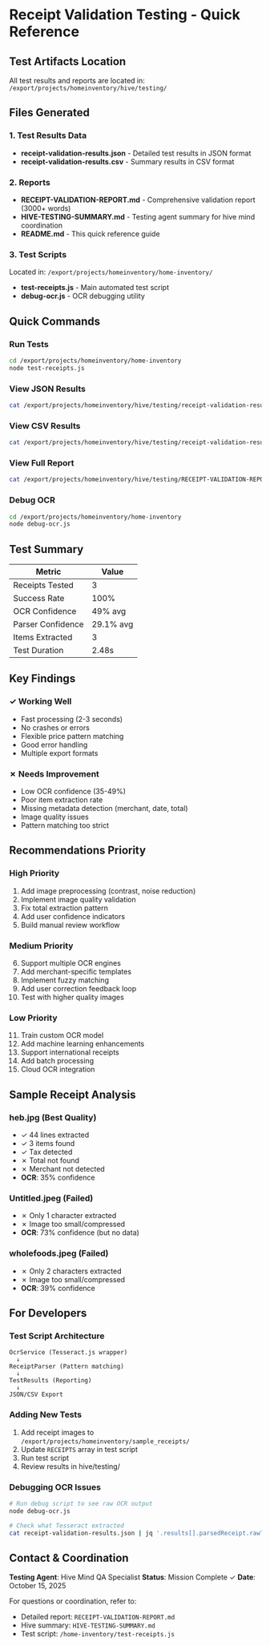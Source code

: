 # Receipt Validation Testing - Quick Reference

## Test Artifacts Location

All test results and reports are located in: `/export/projects/homeinventory/hive/testing/`

## Files Generated

### 1. Test Results Data
- **receipt-validation-results.json** - Detailed test results in JSON format
- **receipt-validation-results.csv** - Summary results in CSV format

### 2. Reports
- **RECEIPT-VALIDATION-REPORT.md** - Comprehensive validation report (3000+ words)
- **HIVE-TESTING-SUMMARY.md** - Testing agent summary for hive mind coordination
- **README.md** - This quick reference guide

### 3. Test Scripts
Located in: `/export/projects/homeinventory/home-inventory/`
- **test-receipts.js** - Main automated test script
- **debug-ocr.js** - OCR debugging utility

## Quick Commands

### Run Tests
```bash
cd /export/projects/homeinventory/home-inventory
node test-receipts.js
```

### View JSON Results
```bash
cat /export/projects/homeinventory/hive/testing/receipt-validation-results.json | jq
```

### View CSV Results
```bash
cat /export/projects/homeinventory/hive/testing/receipt-validation-results.csv | column -t -s,
```

### View Full Report
```bash
cat /export/projects/homeinventory/hive/testing/RECEIPT-VALIDATION-REPORT.md | less
```

### Debug OCR
```bash
cd /export/projects/homeinventory/home-inventory
node debug-ocr.js
```

## Test Summary

| Metric | Value |
|--------|-------|
| Receipts Tested | 3 |
| Success Rate | 100% |
| OCR Confidence | 49% avg |
| Parser Confidence | 29.1% avg |
| Items Extracted | 3 |
| Test Duration | 2.48s |

## Key Findings

### ✓ Working Well
- Fast processing (2-3 seconds)
- No crashes or errors
- Flexible price pattern matching
- Good error handling
- Multiple export formats

### ✗ Needs Improvement
- Low OCR confidence (35-49%)
- Poor item extraction rate
- Missing metadata detection (merchant, date, total)
- Image quality issues
- Pattern matching too strict

## Recommendations Priority

### High Priority
1. Add image preprocessing (contrast, noise reduction)
2. Implement image quality validation
3. Fix total extraction pattern
4. Add user confidence indicators
5. Build manual review workflow

### Medium Priority
6. Support multiple OCR engines
7. Add merchant-specific templates
8. Implement fuzzy matching
9. Add user correction feedback loop
10. Test with higher quality images

### Low Priority
11. Train custom OCR model
12. Add machine learning enhancements
13. Support international receipts
14. Add batch processing
15. Cloud OCR integration

## Sample Receipt Analysis

### heb.jpg (Best Quality)
- ✓ 44 lines extracted
- ✓ 3 items found
- ✓ Tax detected
- ✗ Total not found
- ✗ Merchant not detected
- **OCR**: 35% confidence

### Untitled.jpeg (Failed)
- ✗ Only 1 character extracted
- ✗ Image too small/compressed
- **OCR**: 73% confidence (but no data)

### wholefoods.jpeg (Failed)
- ✗ Only 2 characters extracted
- ✗ Image too small/compressed
- **OCR**: 39% confidence

## For Developers

### Test Script Architecture
```
OcrService (Tesseract.js wrapper)
  ↓
ReceiptParser (Pattern matching)
  ↓
TestResults (Reporting)
  ↓
JSON/CSV Export
```

### Adding New Tests
1. Add receipt images to `/export/projects/homeinventory/sample_receipts/`
2. Update `RECEIPTS` array in test script
3. Run test script
4. Review results in hive/testing/

### Debugging OCR Issues
```bash
# Run debug script to see raw OCR output
node debug-ocr.js

# Check what Tesseract extracted
cat receipt-validation-results.json | jq '.results[].parsedReceipt.rawText'
```

## Contact & Coordination

**Testing Agent**: Hive Mind QA Specialist
**Status**: Mission Complete ✓
**Date**: October 15, 2025

For questions or coordination, refer to:
- Detailed report: `RECEIPT-VALIDATION-REPORT.md`
- Hive summary: `HIVE-TESTING-SUMMARY.md`
- Test script: `/home-inventory/test-receipts.js`
